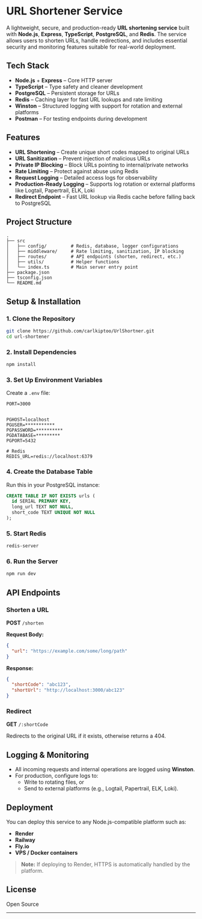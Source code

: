 #  URL Shortener Service

A lightweight, secure, and production-ready **URL shortening service** built with **Node.js**, **Express**, **TypeScript**, **PostgreSQL**, and **Redis**. The service allows users to shorten URLs, handle redirections, and includes essential security and monitoring features suitable for real-world deployment.

##  Tech Stack

- **Node.js** + **Express** – Core HTTP server
- **TypeScript** – Type safety and cleaner development
- **PostgreSQL** – Persistent storage for URLs
- **Redis** – Caching layer for fast URL lookups and rate limiting
- **Winston** – Structured logging with support for rotation and external platforms
- **Postman** – For testing endpoints during development

##  Features

-  **URL Shortening** – Create unique short codes mapped to original URLs
-  **URL Sanitization** – Prevent injection of malicious URLs
-  **Private IP Blocking** – Block URLs pointing to internal/private networks
-  **Rate Limiting** – Protect against abuse using Redis
-  **Request Logging** – Detailed access logs for observability
-  **Production-Ready Logging** – Supports log rotation or external platforms like Logtail, Papertrail, ELK, Loki
-  **Redirect Endpoint** – Fast URL lookup via Redis cache before falling back to PostgreSQL

##  Project Structure

```
.
├── src
│   ├── config/         # Redis, database, logger configurations
│   ├── middleware/     # Rate limiting, sanitization, IP blocking
│   ├── routes/         # API endpoints (shorten, redirect, etc.)
│   ├── utils/          # Helper functions
│   └── index.ts        # Main server entry point
├── package.json
├── tsconfig.json
└── README.md
```

##  Setup & Installation

### 1. Clone the Repository

```bash
git clone https://github.com/carlkiptoo/UrlShortner.git
cd url-shortener
```

### 2. Install Dependencies

```bash
npm install
```

### 3. Set Up Environment Variables

Create a `.env` file:

```env
PORT=3000


PGHOST=localhost
PGUSER=***********
PGPASSWORD=**********
PGDATABASE=*********
PGPORT=5432

# Redis
REDIS_URL=redis://localhost:6379

```

### 4. Create the Database Table

Run this in your PostgreSQL instance:

```sql
CREATE TABLE IF NOT EXISTS urls (
  id SERIAL PRIMARY KEY,
  long_url TEXT NOT NULL,
  short_code TEXT UNIQUE NOT NULL
);
```

### 5. Start Redis

```bash
redis-server
```

### 6. Run the Server

```bash
npm run dev
```

##  API Endpoints

###  Shorten a URL

**POST** `/shorten`

**Request Body:**
```json
{
  "url": "https://example.com/some/long/path"
}
```

**Response:**
```json
{
  "shortCode": "abc123",
  "shortUrl": "http://localhost:3000/abc123"
}
```

###  Redirect

**GET** `/:shortCode`

Redirects to the original URL if it exists, otherwise returns a 404.

##  Logging & Monitoring

- All incoming requests and internal operations are logged using **Winston**.
- For production, configure logs to:
  - Write to rotating files, or
  - Send to external platforms (e.g., Logtail, Papertrail, ELK, Loki).

##  Deployment

You can deploy this service to any Node.js-compatible platform such as:

- **Render**
- **Railway**
- **Fly.io**
- **VPS / Docker containers**

> **Note:** If deploying to Render, HTTPS is automatically handled by the platform.

## License

Open Source

---
